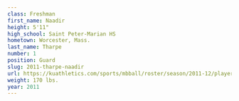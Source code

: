 ```yaml
---
class: Freshman
first_name: Naadir
height: 5'11"
high_school: Saint Peter-Marian HS
hometown: Worcester, Mass.
last_name: Tharpe
number: 1
position: Guard
slug: 2011-tharpe-naadir
url: https://kuathletics.com/sports/mbball/roster/season/2011-12/player/naadir-tharpe/
weight: 170 lbs.
year: 2011
---
```

